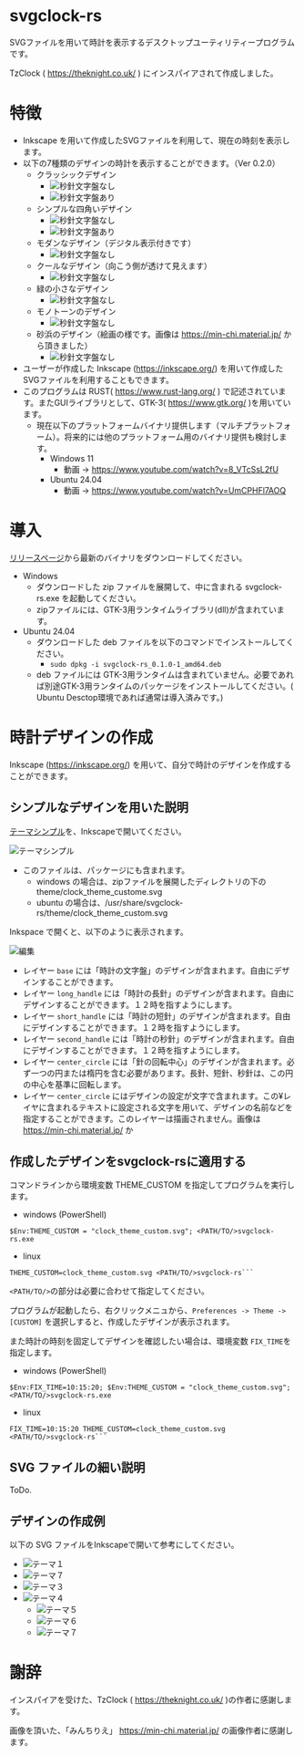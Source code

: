 # svgclock-rs 

SVGファイルを用いて時計を表示するデスクトップユーティリティープログラムです。

TzClock ( https://theknight.co.uk/ ) にインスパイアされて作成しました。

# 特徴

-  Inkscape を用いて作成したSVGファイルを利用して、現在の時刻を表示します。
- 以下の7種類のデザインの時計を表示することができます。（Ver 0.2.0）
	- クラッシックデザイン
		- ![秒針文字盤なし](screenshot/clock_theme_1_a.png)
		- ![秒針文字盤あり](screenshot/clock_theme_1_b.png)
	- シンプルな四角いデザイン
		- ![秒針文字盤なし](screenshot/clock_theme_2_a.png)
		- ![秒針文字盤あり](screenshot/clock_theme_2_b.png)
	- モダンなデザイン（デジタル表示付きです）
		-  ![秒針文字盤なし](screenshot/clock_theme_3.png)
	- クールなデザイン（向こう側が透けて見えます）
		-  ![秒針文字盤なし](screenshot/clock_theme_4.png)
	- 緑の小さなデザイン
		-  ![秒針文字盤なし](screenshot/clock_theme_5.png)
	- モノトーンのデザイン
		-  ![秒針文字盤なし](screenshot/clock_theme_6.png)
	- 砂浜のデザイン（絵画の様です。画像は https://min-chi.material.jp/ から頂きました）
		-  ![秒針文字盤なし](screenshot/clock_theme_7.png)
- ユーザーが作成した Inkscape (https://inkscape.org/) を用いて作成したSVGファイルを利用することもできます。
- このプログラムは RUST(  https://www.rust-lang.org/ ) で記述されています。またGUIライブラリとして、GTK-3( https://www.gtk.org/ )を用いています。
	- 現在以下のプラットフォームバイナリ提供します（マルチプラットフォーム）。将来的には他のプラットフォーム用のバイナリ提供も検討します。
		- Windows 11 
			- 動画 → https://www.youtube.com/watch?v=8_VTcSsL2fU
		- Ubuntu 24.04 
			- 動画 → https://www.youtube.com/watch?v=UmCPHFl7AOQ

# 導入

[リリースページ]( https://github.com/zuntan/svgclock-rs/releases)から最新のバイナリをダウンロードしてください。

- Windows
	- ダウンロードした zip ファイルを展開して、中に含まれる svgclock-rs.exe を起動してください。
	- zipファイルには、GTK-3用ランタイムライブラリ(dll)が含まれています。
- Ubuntu 24.04
	- ダウンロードした deb ファイルを以下のコマンドでインストールしてください。
		- `sudo dpkg -i svgclock-rs_0.1.0-1_amd64.deb`
	- deb ファイルには GTK-3用ランタイムは含まれていません。必要であれば別途GTK-3用ランタイムのパッケージをインストールしてください。( Ubuntu Desctop環境であれば通常は導入済みです。) 

# 時計デザインの作成

Inkscape (https://inkscape.org/) を用いて、自分で時計のデザインを作成することができます。

## シンプルなデザインを用いた説明

[テーマシンプル](./clock_theme_custom.svg)を、Inkscapeで開いてください。

![テーマシンプル](./clock_theme_custom.svg)
- このファイルは、パッケージにも含まれます。
	- windows の場合は、zipファイルを展開したディレクトリの下のtheme/clock_theme_custome.svg
	- ubuntu の場合は、/usr/share/svgclock-rs/theme/clock_theme_custom.svg

Inkspace で開くと、以下のように表示されます。

![編集](screenshot/edit_clock_theme_custom.png)

- レイヤー `base` には「時計の文字盤」のデザインが含まれます。自由にデザインすることができます。
- レイヤー `long_handle` には「時計の長針」のデザインが含まれます。自由にデザインすることができます。１２時を指すようにします。
- レイヤー `short_handle` には「時計の短針」のデザインが含まれます。自由にデザインすることができます。１２時を指すようにします。
- レイヤー `second_handle` には「時計の秒針」のデザインが含まれます。自由にデザインすることができます。１２時を指すようにします。
- レイヤー `center_circle` には「針の回転中心」のデザインが含まれます。必ず一つの円または楕円を含む必要があります。長針、短針、秒針は、この円の中心を基準に回転します。
- レイヤー `center_circle` にはデザインの設定が文字で含まれます。この¥レイヤに含まれるテキストに設定される文字を用いて、デザインの名前などを指定することができます。このレイヤーは描画されません。画像は https://min-chi.material.jp/ か

## 作成したデザインをsvgclock-rsに適用する


コマンドラインから環境変数 THEME_CUSTOM を指定してプログラムを実行します。

- windows (PowerShell)
```
$Env:THEME_CUSTOM = "clock_theme_custom.svg"; <PATH/TO/>svgclock-rs.exe
```
	
- linux
```
THEME_CUSTOM=clock_theme_custom.svg <PATH/TO/>svgclock-rs```
```

`<PATH/TO/>`の部分は必要に合わせて指定してください。

プログラムが起動したら、右クリックメニュから、`Preferences -> Theme -> [CUSTOM]` を選択しすると、作成したデザインが表示されます。

また時計の時刻を固定してデザインを確認したい場合は、環境変数 `FIX_TIME`を指定します。

- windows (PowerShell)
```
$Env:FIX_TIME=10:15:20; $Env:THEME_CUSTOM = "clock_theme_custom.svg"; <PATH/TO/>svgclock-rs.exe
```
	
- linux
```
FIX_TIME=10:15:20 THEME_CUSTOM=clock_theme_custom.svg <PATH/TO/>svgclock-rs```
```

## SVG ファイルの細い説明

ToDo.

## デザインの作成例

以下の SVG ファイルをInkscapeで開いて参考にしてください。

- ![テーマ１](./clock_theme_1.svg)
- ![テーマ７](./clock_theme_2.svg)
- ![テーマ３](./clock_theme_3.svg)
- ![テーマ４](./clock_theme_4.svg)
	- ![テーマ５](./clock_theme_5.svg)
	- ![テーマ６](./clock_theme_6.svg)
	- ![テーマ７](./clock_theme_7.svg)
	


# 謝辞

インスパイアを受けた、TzClock ( https://theknight.co.uk/ )の作者に感謝します。

画像を頂いた、「みんちりえ」 https://min-chi.material.jp/ の画像作者に感謝します。
